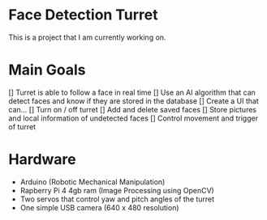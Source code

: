 # Face Detection Turret

This is a project that I am currently working on.

# Main Goals

[] Turret is able to follow a face in real time
[] Use an AI algorithm that can detect faces and know if they are stored in the database 
[] Create a UI that can...
  [] Turn on / off turret
  [] Add and delete saved faces
  [] Store pictures and local information of undetected faces
  [] Control movement and trigger of turret

# Hardware

- Arduino (Robotic Mechanical Manipulation)
- Rapberry Pi 4 4gb ram (Image Processing using OpenCV)
- Two servos that control yaw and pitch angles of the turret
- One simple USB camera (640 x 480 resolution)

